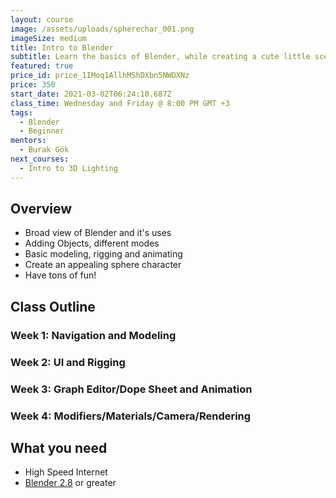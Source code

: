 ```yaml
---
layout: course
image: /assets/uploads/spherechar_001.png
imageSize: medium
title: Intro to Blender
subtitle: Learn the basics of Blender, while creating a cute little scene!
featured: true
price_id: price_1IMoq1AllhMShDXbn5NWDXNz
price: 350
start_date: 2021-03-02T06:24:10.687Z
class_time: Wednesday and Friday @ 8:00 PM GMT +3
tags:
  - Blender
  - Beginner
mentors:
  - Burak Gök
next_courses:
  - Intro to 3D Lighting
---
```



## Overview

* Broad view of Blender and it's uses
* Adding Objects, different modes
* Basic modeling, rigging and animating
* Create an appealing sphere character
* Have tons of fun!

## Class Outline

### Week 1: Navigation and Modeling

### Week 2: UI and Rigging

### Week 3: Graph Editor/Dope Sheet and Animation

### Week 4: Modifiers/Materials/Camera/Rendering

## What you need

* High Speed Internet
* [Blender 2.8](https://www.blender.org/) or greater